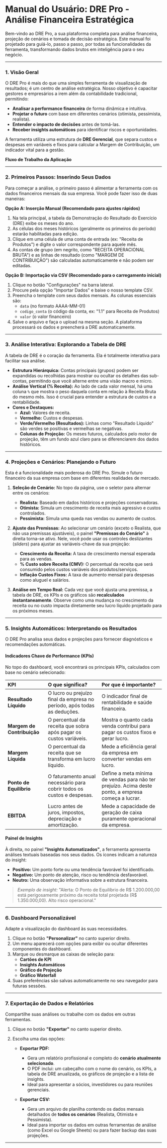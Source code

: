 # Manual do Usuário: DRE Pro - Análise Financeira Estratégica

Bem-vindo ao DRE Pro, a sua plataforma completa para análise financeira, projeção de cenários e tomada de decisão estratégica. Este manual foi projetado para guiá-lo, passo a passo, por todas as funcionalidades da ferramenta, transformando dados brutos em inteligência para o seu negócio.

---

### **1. Visão Geral**

O DRE Pro é mais do que uma simples ferramenta de visualização de resultados; é um centro de análise estratégica. Nosso objetivo é capacitar gestores e empresários a irem além da contabilidade tradicional, permitindo:

*   **Analisar a performance financeira** de forma dinâmica e intuitiva.
*   **Projetar o futuro** com base em diferentes cenários (otimista, pessimista, realista).
*   **Entender o impacto de decisões** antes de tomá-las.
*   **Receber insights automáticos** para identificar riscos e oportunidades.

A ferramenta utiliza uma estrutura de **DRE Gerencial**, que separa custos e despesas em variáveis e fixos para calcular a Margem de Contribuição, um indicador vital para a gestão.

**Fluxo de Trabalho da Aplicação**


---

### **2. Primeiros Passos: Inserindo Seus Dados**

Para começar a análise, o primeiro passo é alimentar a ferramenta com os dados financeiros mensais da sua empresa. Você pode fazer isso de duas maneiras:

**Opção A: Inserção Manual (Recomendado para ajustes rápidos)**

1.  Na tela principal, a tabela da Demonstração do Resultado do Exercício (DRE) exibe os meses do ano.
2.  As células dos meses históricos (geralmente os primeiros do período) estarão habilitadas para edição.
3.  Clique em uma célula de uma conta de entrada (ex: "Receita de Produtos") e digite o valor correspondente para aquele mês.
4.  As contas de grupo (em negrito, como "RECEITA OPERACIONAL BRUTA") e as linhas de resultado (como "MARGEM DE CONTRIBUIÇÃO") são calculadas automaticamente e não podem ser editadas.

**Opção B: Importação via CSV (Recomendado para o carregamento inicial)**

1.  Clique no botão "Configurações" na barra lateral.
2.  Procure pela opção "Importar Dados" e baixe o nosso template CSV.
3.  Preencha o template com seus dados mensais. As colunas essenciais são:
    *   `data` (no formato AAAA-MM-01)
    *   `codigo_conta` (o código da conta, ex: "1.1" para Receita de Produtos)
    *   `valor` (o valor financeiro)
4.  Salve o arquivo e faça o upload na mesma seção. A plataforma processará os dados e preencherá a DRE automaticamente.

---

### **3. Análise Interativa: Explorando a Tabela de DRE**

A tabela de DRE é o coração da ferramenta. Ela é totalmente interativa para facilitar sua análise.

*   **Estrutura Hierárquica:** Contas principais (grupos) podem ser expandidas ou recolhidas para mostrar ou ocultar os detalhes das sub-contas, permitindo que você alterne entre uma visão macro e micro.
*   **Análise Vertical (% Receita):** Ao lado de cada valor mensal, há uma coluna `%` que mostra o peso daquela conta em relação à Receita Bruta do mesmo mês. Isso é crucial para entender a estrutura de custos e a rentabilidade.
*   **Cores e Destaques:**
    *   **Azul:** Valores de receita.
    *   **Vermelho:** Custos e despesas.
    *   **Verde/Vermelho (Resultados):** Linhas como "Resultado Líquido" são verdes se positivas e vermelhas se negativas.
    *   **Colunas de Projeção:** Os meses futuros, calculados pelo motor de projeção, têm um fundo azul claro para se diferenciarem dos dados históricos.

---

### **4. Projeções e Cenários: Planejando o Futuro**

Esta é a funcionalidade mais poderosa do DRE Pro. Simule o futuro financeiro da sua empresa com base em diferentes realidades de mercado.

1.  **Seleção de Cenário:** No topo da página, use o seletor para alternar entre os cenários:
    *   **Realista:** Baseado em dados históricos e projeções conservadoras.
    *   **Otimista:** Simula um crescimento de receita mais agressivo e custos controlados.
    *   **Pessimista:** Simula uma queda nas vendas ou aumento de custos.

2.  **Ajuste das Premissas:** Ao selecionar um cenário (exceto o Realista, que não usa premissas ajustáveis), o painel **"Premissas do Cenário"** à direita torna-se ativo. Nele, você pode usar os controles deslizantes (*sliders*) para ajustar as variáveis-chave da sua projeção:
    *   **Crescimento da Receita:** A taxa de crescimento mensal esperada para as vendas.
    *   **% Custo sobre Receita (CMV):** O percentual da receita que será consumido pelos custos variáveis dos produtos/serviços.
    *   **Inflação Custos Fixos:** A taxa de aumento mensal para despesas como aluguel e salários.

3.  **Análise em Tempo Real:** Cada vez que você ajusta uma premissa, a tabela de DRE, os KPIs e os gráficos são **recalculados instantaneamente**. Observe como uma mudança no crescimento da receita ou no custo impacta diretamente seu lucro líquido projetado para os próximos meses.

---

### **5. Insights Automáticos: Interpretando os Resultados**

O DRE Pro analisa seus dados e projeções para fornecer diagnósticos e recomendações automáticas.

#### **Indicadores Chave de Performance (KPIs)**

No topo do dashboard, você encontrará os principais KPIs, calculados com base no cenário selecionado:

| KPI | O que significa? | Por que é importante? |
| :--- | :--- | :--- |
| **Resultado Líquido** | O lucro ou prejuízo final da empresa no período, após todas as deduções. | O indicador final de rentabilidade e saúde financeira. |
| **Margem de Contribuição** | O percentual da receita que sobra após pagar os custos variáveis. | Mostra o quanto cada venda contribui para pagar os custos fixos e gerar lucro. |
| **Margem Líquida** | O percentual da receita que se transforma em lucro líquido. | Mede a eficiência geral da empresa em converter vendas em lucro. |
| **Ponto de Equilíbrio** | O faturamento anual necessário para cobrir todos os custos e despesas. | Define a meta mínima de vendas para não ter prejuízo. Acima deste ponto, a empresa começa a lucrar. |
| **EBITDA** | Lucro antes de juros, impostos, depreciação e amortização. | Mede a capacidade de geração de caixa puramente operacional da empresa. |

#### **Painel de Insights**

À direita, no painel **"Insights Automatizados"**, a ferramenta apresenta análises textuais baseadas nos seus dados. Os ícones indicam a natureza do insight:

*   <i data-lucide="check-circle-2"></i> **Positivo:** Um ponto forte ou uma tendência favorável foi identificado.
*   <i data-lucide="alert-triangle"></i> **Negativo:** Um ponto de atenção, risco ou tendência desfavorável.
*   <i data-lucide="info"></i> **Neutro:** Uma observação informativa sobre a estrutura financeira.

> *Exemplo de insight:* "Alerta: O Ponto de Equilíbrio de R$ 1.200.000,00 está perigosamente próximo da receita total projetada (R$ 1.350.000,00). Alto risco operacional."

---

### **6. Dashboard Personalizável**

Adapte a visualização do dashboard às suas necessidades.

1.  Clique no botão **"Personalizar"** no canto superior direito.
2.  Um menu aparecerá com opções para exibir ou ocultar diferentes componentes do dashboard.
3.  Marque ou desmarque as caixas de seleção para:
    *   **Cartões de KPI**
    *   **Insights Automáticos**
    *   **Gráfico de Projeção**
    *   **Gráfico Waterfall**
4.  Suas preferências são salvas automaticamente no seu navegador para futuras sessões.

---

### **7. Exportação de Dados e Relatórios**

Compartilhe suas análises ou trabalhe com os dados em outras ferramentas.

1.  Clique no botão **"Exportar"** no canto superior direito.
2.  Escolha uma das opções:

    *   **Exportar PDF:**
        *   Gera um relatório profissional e completo do **cenário atualmente selecionado**.
        *   O PDF inclui: um cabeçalho com o nome do cenário, os KPIs, a tabela de DRE anualizada, os gráficos de projeção e a lista de insights.
        *   Ideal para apresentar a sócios, investidores ou para reuniões gerenciais.

    *   **Exportar CSV:**
        *   Gera um arquivo de planilha contendo os dados mensais detalhados de **todos os cenários** (Realista, Otimista e Pessimista).
        *   Ideal para importar os dados em outras ferramentas de análise (como Excel ou Google Sheets) ou para fazer backup das suas projeções.
---
